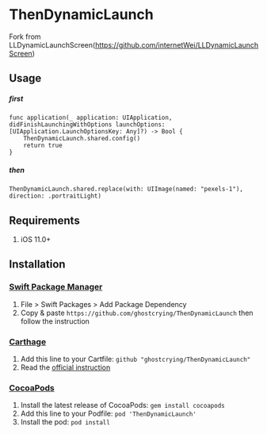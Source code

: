 # ThenDynamicLaunch

Fork from LLDynamicLaunchScreen(https://github.com/internetWei/LLDynamicLaunchScreen)



## Usage

##### first

```
func application(_ application: UIApplication, didFinishLaunchingWithOptions launchOptions: [UIApplication.LaunchOptionsKey: Any]?) -> Bool {
    ThenDynamicLaunch.shared.config()
    return true
}
```

##### then

```
ThenDynamicLaunch.shared.replace(with: UIImage(named: "pexels-1"), direction: .portraitLight)
```



## Requirements

1. iOS 11.0+



## Installation

### [Swift Package Manager](https://swift.org/package-manager/)

1. File > Swift Packages > Add Package Dependency
2. Copy & paste `https://github.com/ghostcrying/ThenDynamicLaunch` then follow the instruction

### [Carthage](https://github.com/Carthage/Carthage)

1. Add this line to your Cartfile: `github "ghostcrying/ThenDynamicLaunch"`
2. Read the [official instruction](https://github.com/Carthage/Carthage#adding-frameworks-to-an-application)

### [CocoaPods](http://cocoapods.org)

1. Install the latest release of CocoaPods: `gem install cocoapods`
2. Add this line to your Podfile: `pod 'ThenDynamicLaunch'`
3. Install the pod: `pod install`
